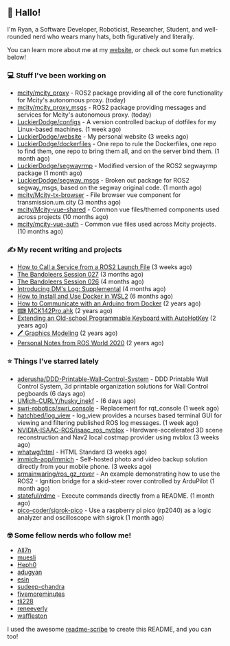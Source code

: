 ## 👋 Hallo!

I'm Ryan, a Software Developer, Roboticist, Researcher, Student, and well-rounded nerd who wears many hats, both figuratively and literally.

You can learn more about me at my [website](https://ryandlewis.dev), or check out some fun metrics below!

### 💻 Stuff I've been working on

- [mcity/mcity_proxy](https://github.com/mcity/mcity_proxy) - ROS2 package providing all of the core functionality for Mcity&#39;s autonomous proxy. (today)
- [mcity/mcity_proxy_msgs](https://github.com/mcity/mcity_proxy_msgs) - ROS2 package providing messages and services for Mcity&#39;s autonomous proxy. (today)
- [LuckierDodge/configs](https://github.com/LuckierDodge/configs) - A version controlled backup of dotfiles for my Linux-based machines. (1 week ago)
- [LuckierDodge/website](https://github.com/LuckierDodge/website) - My personal website (3 weeks ago)
- [LuckierDodge/dockerfiles](https://github.com/LuckierDodge/dockerfiles) - One repo to rule the Dockerfiles, one repo to find them, one repo to bring them all, and on the server bind them. (1 month ago)
- [LuckierDodge/segwayrmp](https://github.com/LuckierDodge/segwayrmp) - Modified version of the ROS2 segwayrmp package (1 month ago)
- [LuckierDodge/segway_msgs](https://github.com/LuckierDodge/segway_msgs) - Broken out package for ROS2 segway_msgs, based on the segway original code. (1 month ago)
- [mcity/Mcity-tx-browser](https://github.com/mcity/Mcity-tx-browser) - File browser vue component for transmission.um.city (3 months ago)
- [mcity/Mcity-vue-shared](https://github.com/mcity/Mcity-vue-shared) - Common vue files/themed components used across projects (10 months ago)
- [mcity/mcity-vue-auth](https://github.com/mcity/mcity-vue-auth) - Common vue files used across Mcity projects. (10 months ago)

### ✍ My recent writing and projects

- [How to Call a Service from a ROS2 Launch File](https://ryandlewis.dev/posts/callserviceinros2launch/) (3 weeks ago)
- [The Bandoleers Session 027](https://ryandlewis.dev/posts/ttrpg/thebandoleers027/) (3 months ago)
- [The Bandoleers Session 026](https://ryandlewis.dev/posts/ttrpg/thebandoleers026/) (4 months ago)
- [Introducing DM&#39;s Log: Supplemental](https://ryandlewis.dev/posts/ttrpg/introducingdmslog/) (4 months ago)
- [How to Install and Use Docker in WSL2](https://ryandlewis.dev/posts/howtowsldocker/) (6 months ago)
- [How to Communicate with an Arduino from Docker](https://ryandlewis.dev/posts/howtoarduinodocker/) (2 years ago)
- [⌨ MCK142Pro.ahk](https://ryandlewis.dev/projects/mck142pro/) (2 years ago)
- [Extending an Old-school Programmable Keyboard with AutoHotKey](https://ryandlewis.dev/posts/mck142pro/) (2 years ago)
- [🖊 Graphics Modeling](https://ryandlewis.dev/projects/graphics/) (2 years ago)
- [Personal Notes from ROS World 2020](https://ryandlewis.dev/posts/rosworld2020/) (2 years ago)

### ⭐ Things I've starred lately

- [aderusha/DDD-Printable-Wall-Control-System](https://github.com/aderusha/DDD-Printable-Wall-Control-System) - DDD Printable Wall Control System, 3d printable organization solutions for Wall Control pegboards (6 days ago)
- [UMich-CURLY/husky_inekf](https://github.com/UMich-CURLY/husky_inekf) -  (6 days ago)
- [swri-robotics/swri_console](https://github.com/swri-robotics/swri_console) - Replacement for rqt_console (1 week ago)
- [hatchbed/log_view](https://github.com/hatchbed/log_view) - log_view provides a ncurses based terminal GUI for viewing and filtering published ROS log messages. (1 week ago)
- [NVIDIA-ISAAC-ROS/isaac_ros_nvblox](https://github.com/NVIDIA-ISAAC-ROS/isaac_ros_nvblox) - Hardware-accelerated 3D scene reconstruction and Nav2 local costmap provider using nvblox (3 weeks ago)
- [whatwg/html](https://github.com/whatwg/html) - HTML Standard (3 weeks ago)
- [immich-app/immich](https://github.com/immich-app/immich) - Self-hosted photo and video backup solution directly from your mobile phone. (3 weeks ago)
- [srmainwaring/ros_gz_rover](https://github.com/srmainwaring/ros_gz_rover) - An example demonstrating how to use the ROS2 - Ignition bridge for a skid-steer rover controlled by ArduPilot (1 month ago)
- [stateful/rdme](https://github.com/stateful/rdme) - Execute commands directly from a README. (1 month ago)
- [pico-coder/sigrok-pico](https://github.com/pico-coder/sigrok-pico) - Use a raspberry pi pico (rp2040) as a logic analyzer and oscilloscope with sigrok (1 month ago)

### 🤓 Some fellow nerds who follow me!

- [All7n](https://github.com/All7n)
- [muesli](https://github.com/muesli)
- [Heph0](https://github.com/Heph0)
- [adugyan](https://github.com/adugyan)
- [esin](https://github.com/esin)
- [sudeep-chandra](https://github.com/sudeep-chandra)
- [fivemoreminutes](https://github.com/fivemoreminutes)
- [tli228](https://github.com/tli228)
- [reneeverly](https://github.com/reneeverly)
- [waffleston](https://github.com/waffleston)

I used the awesome [readme-scribe](https://github.com/muesli/readme-scribe) to create this README, and you can too!
